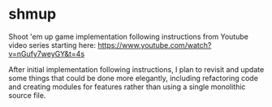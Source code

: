 # shmup
Shoot 'em up game implementation following instructions from Youtube video series starting here:
https://www.youtube.com/watch?v=nGufy7weyGY&t=4s

After initial implementation following instructions, I plan to revisit and update some things that could be done more elegantly, including refactoring code and creating modules for features rather than using a single monolithic source file.
